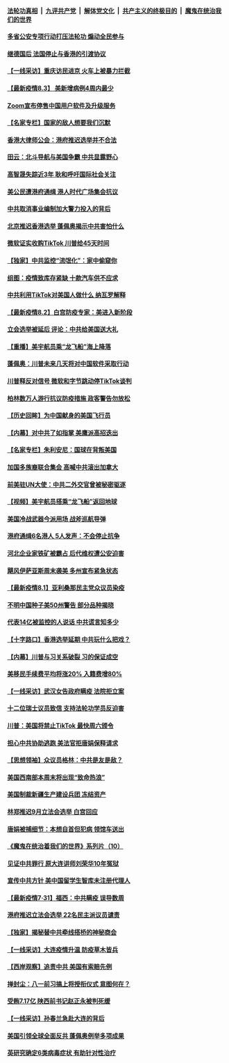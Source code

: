 ####  [法轮功真相](../../../../basic/blob/master/README.md?t=08040602) &nbsp;|&nbsp; [九评共产党](../../../../9ping.md/blob/master/README.md?t=08040602) &nbsp;|&nbsp; [解体党文化](../../../../jtdwh.md/blob/master/README.md?t=08040602)  &nbsp;|&nbsp; [共产主义的终极目的](../../../../gczydzjmd.md/blob/master/README.md?t=08040602) &nbsp;|&nbsp; [魔鬼在统治我们的世界](../../../../mgztzwmdsj.md/blob/master/README.md?t=08040602) 

#### [多省公安专项行动打压法轮功 煽动全民参与](../pages/nf4514/n12301737.md?t=08040602) 

#### [继德国后 法国停止与香港的引渡协议](../pages/nf4514/n12303960.md?t=08040602) 

#### [【一线采访】重庆访民进京 火车上被暴力拦截](../pages/nf4514/n12303881.md?t=08040602) 

#### [【最新疫情8.3】 美新增病例4周内最少](../pages/nf4514/n12299879.md?t=08040602) 

#### [Zoom宣布停售中国用户软件及升级服务](../pages/nf4514/n12303600.md?t=08040602) 

#### [【名家专栏】国家的敌人想要我们沉默](../pages/nf4514/n12298835.md?t=08040602) 

#### [香港大律师公会：港府推迟选举并不合法](../pages/nf4514/n12302885.md?t=08040602) 

#### [田云：北斗导航与美国争霸 中共显露野心](../pages/nf4514/n12302801.md?t=08040602) 

#### [高智晟失踪近3年 耿和呼吁国际社会关注](../pages/nf4514/n12302582.md?t=08040602) 

#### [美公民遭港府通缉 港人时代广场集会抗议](../pages/nf4514/n12302427.md?t=08040602) 

#### [中共取消事业编制加大警力投入的背后](../pages/nf4514/n12301963.md?t=08040602) 

#### [北京推迟香港选举 蓬佩奥揭示中共害怕什么](../pages/nf4514/n12301924.md?t=08040602) 

#### [微软证实收购TikTok 川普给45天时间](../pages/nf4514/n12302090.md?t=08040602) 

#### [【独家】中共监控“流氓化”：家中偷窥你](../pages/nf4514/n12295728.md?t=08040602) 

#### [组图：疫情致库存紧缺 十款汽车供不应求](../pages/nf4514/n12293740.md?t=08040602) 

#### [中共利用TikTok对美国人做什么 纳瓦罗解释](../pages/nf4514/n12301755.md?t=08040602) 

#### [【最新疫情8.2】白宫防疫专家：美进入新阶段](../pages/nf4514/n12296613.md?t=08040602) 

#### [立会选举被延后 评论：中共给美国送大礼](../pages/nf4514/n12301820.md?t=08040602) 

#### [【重播】美宇航员乘“龙飞船”海上降落](../pages/nf4514/n12300197.md?t=08040602) 

#### [蓬佩奥：川普未来几天将对中国软件采取行动](../pages/nf4514/n12301427.md?t=08040602) 

#### [川普释反对信号 微软和字节跳动停TikTok谈判](../pages/nf4514/n12301273.md?t=08040602) 

#### [柏林数万人游行抗议防疫措施 政客警告勿放松](../pages/nf4514/n12301289.md?t=08040602) 

#### [【历史回眸】为中国献身的美国飞行员](../pages/nf4514/n12300771.md?t=08040602) 

#### [【内幕】对中共了如指掌 美鹰派高招迭出](../pages/nf4514/n12300366.md?t=08040602) 

#### [【名家专栏】朱利安尼：国球在背叛美国](../pages/nf4514/n12300458.md?t=08040602) 

#### [加国多族裔联合集会 高喊中共滚出加拿大](../pages/nf4514/n12300471.md?t=08040602) 

#### [前美驻UN大使：中共二外交官曾被秘密驱逐](../pages/nf4514/n12300283.md?t=08040602) 

#### [【视频】美宇航员搭乘“龙飞船”返回地球](../pages/nf4514/n12300190.md?t=08040602) 

#### [美国冷战武器今派用场 战斧巡航导弹](../pages/nf4514/n12299895.md?t=08040602) 

#### [港府通缉6名港人 5人发声：不会停止抗争](../pages/nf4514/n12299965.md?t=08040602) 

#### [河北企业家铁矿被霸占 后代维权遭公安迫害](../pages/nf4514/n12300047.md?t=08040602) 

#### [飓风伊萨亚斯周末袭美 多州宣布紧急状态](../pages/nf4514/n12299967.md?t=08040602) 

#### [【最新疫情8.1】亚利桑那民主党众议员染疫](../pages/nf4514/n12298836.md?t=08040602) 

#### [不明中国种子美50州警告 部分品种揭晓](../pages/nf4514/n12299836.md?t=08040602) 

#### [代表14亿被监控的人说话 中共谎言知多少](../pages/nf4514/n12297484.md?t=08040602) 

#### [【十字路口】香港选举延期 中共玩什么把戏？](../pages/nf4514/n12298842.md?t=08040602) 

#### [【内幕】川普与习关系破裂 习的保证成空](../pages/nf4514/n12296326.md?t=08040602) 

#### [美移民手续费平均将涨20% 入籍费增80%](../pages/nf4514/n12298478.md?t=08040602) 

#### [【一线采访】武汉女告政府瞒疫 法院拒立案](../pages/nf4514/n12299331.md?t=08040602) 

#### [十二位瑞士议员致信 支持法轮功学员反迫害](../pages/nf4514/n12298020.md?t=08040602) 

#### [川普：美国将禁止TikTok 最快周六颁令](../pages/nf4514/n12299222.md?t=08040602) 

#### [担心中共协助逃跑 美法官拒唐娟保释请求](../pages/nf4514/n12298853.md?t=08040602) 

#### [【思想领袖】众议员格林：中共是友是敌？](../pages/nf4514/n12173815.md?t=08040602) 

#### [美国西南部本周末将出现“致命热浪”](../pages/nf4514/n12298695.md?t=08040602) 

#### [美国制裁新疆生产建设兵团 冻结资产](../pages/nf4514/n12298082.md?t=08040602) 

#### [林郑推迟9月立法会选举 白宫回应](../pages/nf4514/n12298141.md?t=08040602) 

#### [唐娟被捕细节：本想自首但犯病 领馆车送出](../pages/nf4514/n12297892.md?t=08040602) 

#### [《魔鬼在统治着我们的世界》系列片（10）](../pages/nf4514/n12292670.md?t=08040602) 

#### [见证中共罪行 原大连讲师刘荣华10年冤狱](../pages/nf4514/n12292923.md?t=08040602) 

#### [宣传中共方针 美中国留学生智库未注册代理人](../pages/nf4514/n12296731.md?t=08040602) 

#### [【最新疫情7·31】福西：中共瞒疫 误导数周](../pages/nf4514/n12296464.md?t=08040602) 

#### [港府推迟立法会选举 22名民主派议员谴责](../pages/nf4514/n12297536.md?t=08040602) 

#### [【独家】揭秘替中共牵线搭桥的神秘商会](../pages/nf4514/n12290364.md?t=08040602) 

#### [【一线采访】大连疫情升温 防疫草木皆兵](../pages/nf4514/n12297163.md?t=08040602) 

#### [【西岸观察】追责中共 美国有索赔先例](../pages/nf4514/n12296914.md?t=08040602) 

#### [掸封尘：八一前习搞上将授衔仪式 意图何在？](../pages/nf4514/n12296085.md?t=08040602) 

#### [受贿7.17亿 陕西前书记赵正永被判死缓](../pages/nf4514/n12296873.md?t=08040602) 

#### [【一线采访】孙春兰急赴大连的背后](../pages/nf4514/n12296507.md?t=08040602) 

#### [美国引领全球全面反共 蓬佩奥例举多项成果](../pages/nf4514/n12296358.md?t=08040602) 

#### [英研究确定6类病毒症状 有助针对性治疗](../pages/nf4514/n12296254.md?t=08040602) 

